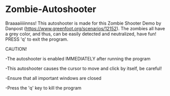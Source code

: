 # Zombie-Autoshooter
Braaaaiiiiinnss!
This autoshooter is made for this Zombie Shooter Demo by Danpost (https://www.greenfoot.org/scenarios/12152).
The zombies all have a grey color, and thus, can be easily detected and neutralized, have fun!
PRESS 'q' to exit the program.

CAUTION!

-The autoshooter is enabled IMMEDIATELY after running the program 

-This autoshooter causes the cursor to move and click by itself, be careful!

-Ensure that all important windows are closed

-Press the 'q' key to kill the program

